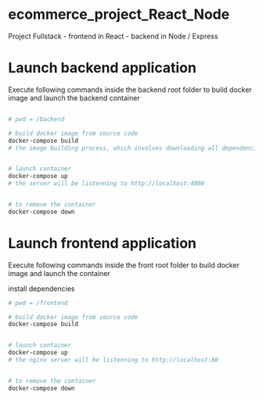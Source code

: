 # ecommerce_project_React_Node
Project Fullstack - frontend in React - backend in Node / Express


# Launch backend application

Execute following commands inside the backend root folder to build docker image and launch the backend container

```bash

# pwd = /backend

# build docker image from source code
docker-compose build
# the image building process, which involves downloading all dependencies, will take a while to finish


# launch container
docker-compose up
# the server will be listenning to http://localhost:4000


# to remove the container
docker-compose down
```



# Launch frontend application

Execute following commands inside the front root folder to build docker image and launch the container


install dependencies

```bash
# pwd = /frontend

# build docker image from source code
docker-compose build


# launch container
docker-compose up
# the nginx server will be listenning to http://localhost:80


# to remove the container
docker-compose down

```

